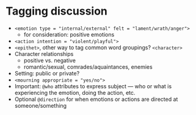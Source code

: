 # Tagging discussion

- `<emotion type = "internal/external" felt = "lament/wrath/anger">`
	- for consideration: positive emotions 
- `<action intention = "violent/playful">`
- `<epithet>`, other way to tag common word groupings? `<character>`
- Character relationships
	- positive vs. negative
	- romantic/sexual, comrades/aquaintances, enemies
- Setting: public or private?
- `<mourning appropriate = "yes/no">`
- Important: `@who` attributes to express subject — who or what is experiencing the emotion, doing the action, etc.
- Optional `@direction` for when emotions or actions are directed at someone/something